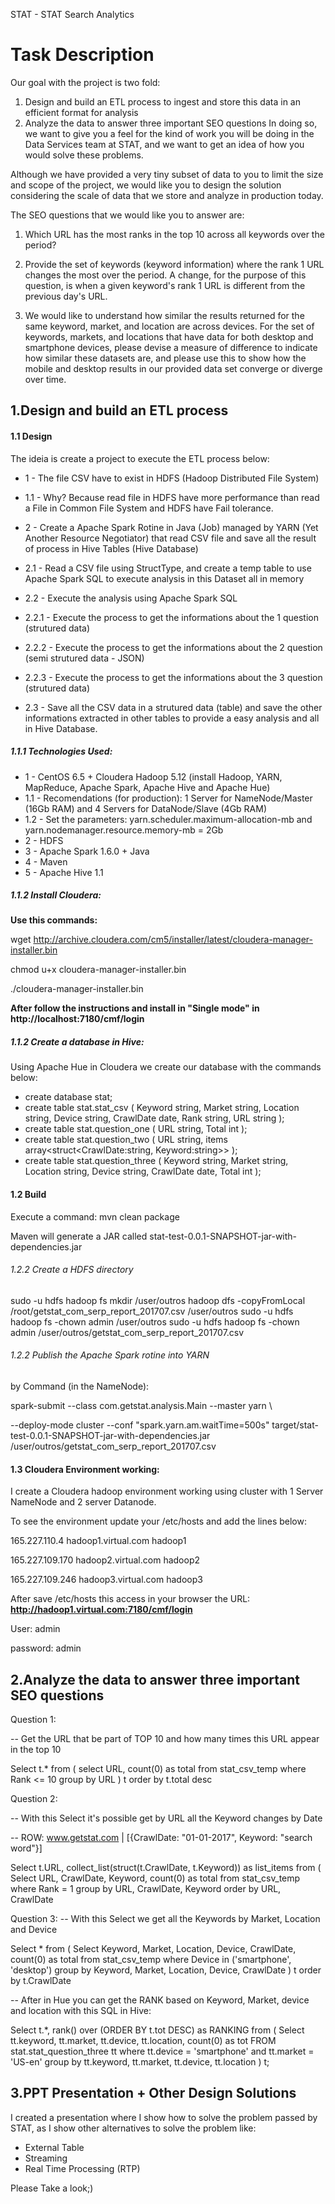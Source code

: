 STAT - STAT   Search   Analytics

# Task Description
Our goal with the project is two fold:

1. Design and build an ETL process to ingest and store this data in an efficient format for analysis
2. Analyze the data to answer three important SEO questions
In doing so, we want to give you a feel for the kind of work you will be doing in the Data Services team at STAT, and we want to get an idea of how you would solve these problems.

Although we have provided a very tiny subset of data to you to limit the size and scope of the project, we would like you to design the solution considering the scale of data that we store and analyze in production today.

The SEO questions that we would like you to answer are:

1. Which URL has the most ranks in the top 10 across all keywords over the period?

2. Provide the set of keywords (keyword information) where the rank 1 URL changes the most over
the period. A change, for the purpose of this question, is when a given keyword's rank 1 URL is
different from the previous day's URL.

3. We would like to understand how similar the results returned for the same keyword, market, and
location are across devices. For the set of keywords, markets, and locations that have data for both desktop and smartphone devices, please devise a measure of difference to indicate how similar these datasets are, and please use this to show how the mobile and desktop results in our provided data set converge or diverge over time.

## 1.Design and build an ETL process
 
#### 1.1 Design

The ideia is create a project to execute the ETL process below:

* 1 - The file CSV have to exist in HDFS (Hadoop Distributed File System) 
* 1.1 - Why? Because read file in HDFS have more performance than read a File in Common File System and HDFS have Fail tolerance.

* 2 - Create a Apache Spark Rotine in Java (Job) managed by YARN (Yet Another Resource Negotiator) that read CSV file and save all the result of process in Hive Tables (Hive Database)
* 2.1 - Read a CSV file using StructType, and create a temp table to use Apache Spark SQL to execute analysis in this Dataset all in memory
* 2.2 - Execute the analysis using Apache Spark SQL
* 2.2.1 - Execute the process to get the informations about the 1 question (strutured data)
* 2.2.2 - Execute the process to get the informations about the 2 question (semi strutured data - JSON)
* 2.2.3 - Execute the process to get the informations about the 3 question (strutured data) 
* 2.3 - Save all the CSV data in a strutured data (table) and save the other informations extracted in other tables to provide a easy analysis and all in Hive Database.
 
##### 1.1.1 Technologies Used:
* 1 - CentOS 6.5 + Cloudera Hadoop 5.12 (install Hadoop, YARN, MapReduce, Apache Spark, Apache Hive and Apache Hue)
* 1.1 - Recomendations (for production): 1 Server for NameNode/Master (16Gb RAM) and 4 Servers for DataNode/Slave (4Gb RAM) 
* 1.2 - Set the parameters: yarn.scheduler.maximum-allocation-mb and yarn.nodemanager.resource.memory-mb = 2Gb
* 2 - HDFS
* 3 - Apache Spark 1.6.0 + Java
* 4 - Maven
* 5 - Apache Hive 1.1

##### 1.1.2 Install Cloudera:

__Use this commands:__


wget http://archive.cloudera.com/cm5/installer/latest/cloudera-manager-installer.bin

chmod u+x cloudera-manager-installer.bin

./cloudera-manager-installer.bin


__After follow the instructions and install in "Single mode" in http://localhost:7180/cmf/login__


##### 1.1.2 Create a database in Hive:

Using Apache Hue in Cloudera we create our database with the commands below:

* create database stat;
* create table stat.stat_csv (
    Keyword string,
    Market string,
    Location string,
    Device string,
    CrawlDate date,
    Rank string,
    URL string
);
* create table stat.question_one (
    URL string,
    Total int
);
* create table stat.question_two (
    URL string,
    items array<struct<CrawlDate:string, Keyword:string>>
);
* create table stat.question_three (
    Keyword string,
    Market string,
    Location string,
    Device string,
    CrawlDate date,
    Total int
);

#### 1.2 Build

Execute a command: mvn clean package

Maven will generate a JAR called stat-test-0.0.1-SNAPSHOT-jar-with-dependencies.jar

###### 1.2.2 Create a HDFS directory
sudo -u hdfs hadoop fs mkdir /user/outros
hadoop dfs -copyFromLocal /root/getstat_com_serp_report_201707.csv /user/outros
sudo -u hdfs hadoop fs -chown admin /user/outros
sudo -u hdfs hadoop fs -chown admin /user/outros/getstat_com_serp_report_201707.csv


###### 1.2.2 Publish the Apache Spark rotine into YARN

by Command (in the NameNode): 

spark-submit --class com.getstat.analysis.Main --master yarn \

--deploy-mode cluster --conf "spark.yarn.am.waitTime=500s" target/stat-test-0.0.1-SNAPSHOT-jar-with-dependencies.jar /user/outros/getstat_com_serp_report_201707.csv


#### 1.3 Cloudera Environment working:

I create a Cloudera hadoop environment working using cluster with 1 Server NameNode and 2 server Datanode.

To see the environment update your /etc/hosts and add the lines below:

165.227.110.4   hadoop1.virtual.com     hadoop1

165.227.109.170 hadoop2.virtual.com     hadoop2

165.227.109.246 hadoop3.virtual.com     hadoop3

After save /etc/hosts this access in your browser the URL: __http://hadoop1.virtual.com:7180/cmf/login__

User: admin

password: admin


## 2.Analyze the data to answer three important SEO questions

Question 1:

-- Get the URL that be part of TOP 10 and how many times this URL appear in the top 10

Select t.* from ( select URL, count(0) as total from stat_csv_temp
where Rank <= 10
group by URL ) t order by t.total desc

Question 2:

-- With this Select it's possible get by URL all the Keyword changes by Date

-- ROW: www.getstat.com | [{CrawlDate: "01-01-2017", Keyword: "search word"}]


Select t.URL, collect_list(struct(t.CrawlDate, t.Keyword)) as list_items from ( 
	Select URL, CrawlDate, Keyword, count(0) as total from stat_csv_temp 
	where Rank = 1
	group by URL, CrawlDate, Keyword
order by URL, CrawlDate

Question 3:
-- With this Select we get all the Keywords by Market, Location and Device

Select * from (
	Select Keyword, Market, Location, Device, CrawlDate, count(0) as total from stat_csv_temp
	where Device in ('smartphone', 'desktop')
    group by Keyword, Market, Location, Device, CrawlDate
) t order by t.CrawlDate

-- After in Hue you can get the RANK based on Keyword, Market, device and location with this SQL in Hive:

Select t.*, rank() over (ORDER BY t.tot DESC) as RANKING from (
    Select tt.keyword, tt.market, tt.device, tt.location, count(0) as tot
    FROM stat.stat_question_three tt
    where tt.device = 'smartphone'
    and tt.market = 'US-en'
    group by tt.keyword, tt.market, tt.device, tt.location
) t;

## 3.PPT Presentation + Other Design Solutions

I created a presentation where I show how to solve the problem passed by STAT, as I show other alternatives to solve the problem like:

- External Table
- Streaming
- Real Time Processing (RTP)

Please Take a look;)
